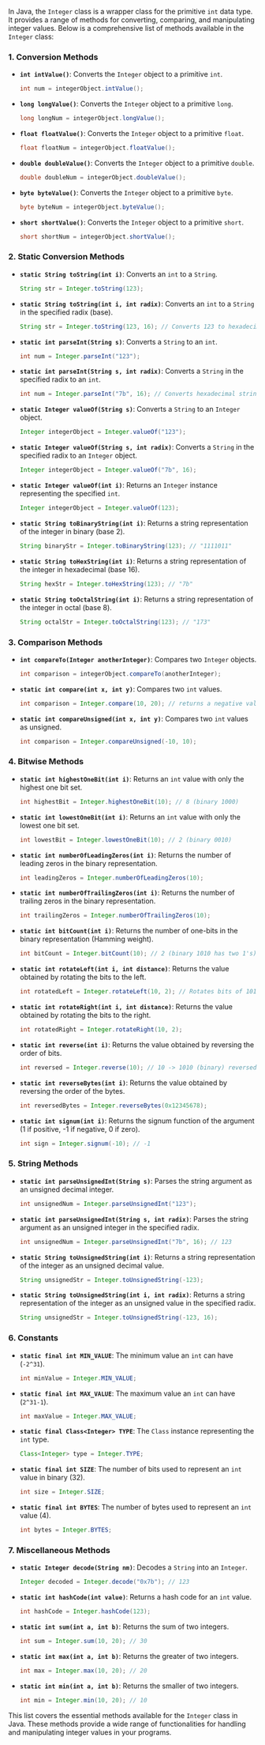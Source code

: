 In Java, the `Integer` class is a wrapper class for the primitive `int` data type. It provides a range of methods for converting, comparing, and manipulating integer values. Below is a comprehensive list of methods available in the `Integer` class:

### 1. **Conversion Methods**
   - **`int intValue()`**: Converts the `Integer` object to a primitive `int`.
     ```java
     int num = integerObject.intValue();
     ```

   - **`long longValue()`**: Converts the `Integer` object to a primitive `long`.
     ```java
     long longNum = integerObject.longValue();
     ```

   - **`float floatValue()`**: Converts the `Integer` object to a primitive `float`.
     ```java
     float floatNum = integerObject.floatValue();
     ```

   - **`double doubleValue()`**: Converts the `Integer` object to a primitive `double`.
     ```java
     double doubleNum = integerObject.doubleValue();
     ```

   - **`byte byteValue()`**: Converts the `Integer` object to a primitive `byte`.
     ```java
     byte byteNum = integerObject.byteValue();
     ```

   - **`short shortValue()`**: Converts the `Integer` object to a primitive `short`.
     ```java
     short shortNum = integerObject.shortValue();
     ```

### 2. **Static Conversion Methods**
   - **`static String toString(int i)`**: Converts an `int` to a `String`.
     ```java
     String str = Integer.toString(123);
     ```

   - **`static String toString(int i, int radix)`**: Converts an `int` to a `String` in the specified radix (base).
     ```java
     String str = Integer.toString(123, 16); // Converts 123 to hexadecimal string "7b"
     ```

   - **`static int parseInt(String s)`**: Converts a `String` to an `int`.
     ```java
     int num = Integer.parseInt("123");
     ```

   - **`static int parseInt(String s, int radix)`**: Converts a `String` in the specified radix to an `int`.
     ```java
     int num = Integer.parseInt("7b", 16); // Converts hexadecimal string "7b" to 123
     ```

   - **`static Integer valueOf(String s)`**: Converts a `String` to an `Integer` object.
     ```java
     Integer integerObject = Integer.valueOf("123");
     ```

   - **`static Integer valueOf(String s, int radix)`**: Converts a `String` in the specified radix to an `Integer` object.
     ```java
     Integer integerObject = Integer.valueOf("7b", 16);
     ```

   - **`static Integer valueOf(int i)`**: Returns an `Integer` instance representing the specified `int`.
     ```java
     Integer integerObject = Integer.valueOf(123);
     ```

   - **`static String toBinaryString(int i)`**: Returns a string representation of the integer in binary (base 2).
     ```java
     String binaryStr = Integer.toBinaryString(123); // "1111011"
     ```

   - **`static String toHexString(int i)`**: Returns a string representation of the integer in hexadecimal (base 16).
     ```java
     String hexStr = Integer.toHexString(123); // "7b"
     ```

   - **`static String toOctalString(int i)`**: Returns a string representation of the integer in octal (base 8).
     ```java
     String octalStr = Integer.toOctalString(123); // "173"
     ```

### 3. **Comparison Methods**
   - **`int compareTo(Integer anotherInteger)`**: Compares two `Integer` objects.
     ```java
     int comparison = integerObject.compareTo(anotherInteger);
     ```

   - **`static int compare(int x, int y)`**: Compares two `int` values.
     ```java
     int comparison = Integer.compare(10, 20); // returns a negative value
     ```

   - **`static int compareUnsigned(int x, int y)`**: Compares two `int` values as unsigned.
     ```java
     int comparison = Integer.compareUnsigned(-10, 10);
     ```

### 4. **Bitwise Methods**
   - **`static int highestOneBit(int i)`**: Returns an `int` value with only the highest one bit set.
     ```java
     int highestBit = Integer.highestOneBit(10); // 8 (binary 1000)
     ```

   - **`static int lowestOneBit(int i)`**: Returns an `int` value with only the lowest one bit set.
     ```java
     int lowestBit = Integer.lowestOneBit(10); // 2 (binary 0010)
     ```

   - **`static int numberOfLeadingZeros(int i)`**: Returns the number of leading zeros in the binary representation.
     ```java
     int leadingZeros = Integer.numberOfLeadingZeros(10);
     ```

   - **`static int numberOfTrailingZeros(int i)`**: Returns the number of trailing zeros in the binary representation.
     ```java
     int trailingZeros = Integer.numberOfTrailingZeros(10);
     ```

   - **`static int bitCount(int i)`**: Returns the number of one-bits in the binary representation (Hamming weight).
     ```java
     int bitCount = Integer.bitCount(10); // 2 (binary 1010 has two 1's)
     ```

   - **`static int rotateLeft(int i, int distance)`**: Returns the value obtained by rotating the bits to the left.
     ```java
     int rotatedLeft = Integer.rotateLeft(10, 2); // Rotates bits of 1010 to left by 2 positions
     ```

   - **`static int rotateRight(int i, int distance)`**: Returns the value obtained by rotating the bits to the right.
     ```java
     int rotatedRight = Integer.rotateRight(10, 2);
     ```

   - **`static int reverse(int i)`**: Returns the value obtained by reversing the order of bits.
     ```java
     int reversed = Integer.reverse(10); // 10 -> 1010 (binary) reversed -> 0101 (binary)
     ```

   - **`static int reverseBytes(int i)`**: Returns the value obtained by reversing the order of the bytes.
     ```java
     int reversedBytes = Integer.reverseBytes(0x12345678);
     ```

   - **`static int signum(int i)`**: Returns the signum function of the argument (1 if positive, -1 if negative, 0 if zero).
     ```java
     int sign = Integer.signum(-10); // -1
     ```

### 5. **String Methods**
   - **`static int parseUnsignedInt(String s)`**: Parses the string argument as an unsigned decimal integer.
     ```java
     int unsignedNum = Integer.parseUnsignedInt("123");
     ```

   - **`static int parseUnsignedInt(String s, int radix)`**: Parses the string argument as an unsigned integer in the specified radix.
     ```java
     int unsignedNum = Integer.parseUnsignedInt("7b", 16); // 123
     ```

   - **`static String toUnsignedString(int i)`**: Returns a string representation of the integer as an unsigned decimal value.
     ```java
     String unsignedStr = Integer.toUnsignedString(-123);
     ```

   - **`static String toUnsignedString(int i, int radix)`**: Returns a string representation of the integer as an unsigned value in the specified radix.
     ```java
     String unsignedStr = Integer.toUnsignedString(-123, 16);
     ```

### 6. **Constants**
   - **`static final int MIN_VALUE`**: The minimum value an `int` can have (`-2^31`).
     ```java
     int minValue = Integer.MIN_VALUE;
     ```

   - **`static final int MAX_VALUE`**: The maximum value an `int` can have (`2^31-1`).
     ```java
     int maxValue = Integer.MAX_VALUE;
     ```

   - **`static final Class<Integer> TYPE`**: The `Class` instance representing the `int` type.
     ```java
     Class<Integer> type = Integer.TYPE;
     ```

   - **`static final int SIZE`**: The number of bits used to represent an `int` value in binary (32).
     ```java
     int size = Integer.SIZE;
     ```

   - **`static final int BYTES`**: The number of bytes used to represent an `int` value (4).
     ```java
     int bytes = Integer.BYTES;
     ```

### 7. **Miscellaneous Methods**
   - **`static Integer decode(String nm)`**: Decodes a `String` into an `Integer`.
     ```java
     Integer decoded = Integer.decode("0x7b"); // 123
     ```

   - **`static int hashCode(int value)`**: Returns a hash code for an `int` value.
     ```java
     int hashCode = Integer.hashCode(123);
     ```

   - **`static int sum(int a, int b)`**: Returns the sum of two integers.
     ```java
     int sum = Integer.sum(10, 20); // 30
     ```

   - **`static int max(int a, int b)`**: Returns the greater of two integers.
     ```java
     int max = Integer.max(10, 20); // 20
     ```

   - **`static int min(int a, int b)`**: Returns the smaller of two integers.
     ```java
     int min = Integer.min(10, 20); // 10
     ```

This list covers the essential methods available for the `Integer` class in Java. These methods provide a wide range of functionalities for handling and manipulating integer values in your programs.